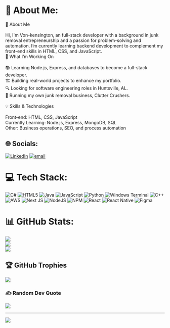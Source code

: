 # 💫 About Me:
👋 About Me<br><br>Hi, I'm Von-kensington, an full-stack developer with a background in junk removal entrepreneurship and a passion for problem-solving and automation. I’m currently learning backend development to complement my front-end skills in HTML, CSS, and JavaScript.<br>🚀 What I’m Working On<br><br>    📚 Learning Node.js, Express, and databases to become a full-stack developer.<br>    🏗 Building real-world projects to enhance my portfolio.<br>    🔍 Looking for software engineering roles in Huntsville, AL.<br>    🚛 Running my own junk removal business, Clutter Crushers.<br><br>💡 Skills & Technologies<br><br>    Front-end: HTML, CSS, JavaScript<br>    Currently Learning: Node.js, Express, MongoDB, SQL<br>    Other: Business operations, SEO, and process automation<br>


## 🌐 Socials:
[![LinkedIn](https://img.shields.io/badge/LinkedIn-%230077B5.svg?logo=linkedin&logoColor=white)](https://linkedin.com/in/Von-kensington) [![email](https://img.shields.io/badge/Email-D14836?logo=gmail&logoColor=white)](mailto:vonkensington@gmail.com) 

# 💻 Tech Stack:
![C#](https://img.shields.io/badge/c%23-%23239120.svg?style=for-the-badge&logo=csharp&logoColor=white) ![HTML5](https://img.shields.io/badge/html5-%23E34F26.svg?style=for-the-badge&logo=html5&logoColor=white) ![Java](https://img.shields.io/badge/java-%23ED8B00.svg?style=for-the-badge&logo=openjdk&logoColor=white) ![JavaScript](https://img.shields.io/badge/javascript-%23323330.svg?style=for-the-badge&logo=javascript&logoColor=%23F7DF1E) ![Python](https://img.shields.io/badge/python-3670A0?style=for-the-badge&logo=python&logoColor=ffdd54) ![Windows Terminal](https://img.shields.io/badge/Windows%20Terminal-%234D4D4D.svg?style=for-the-badge&logo=windows-terminal&logoColor=white) ![C++](https://img.shields.io/badge/c++-%2300599C.svg?style=for-the-badge&logo=c%2B%2B&logoColor=white) ![AWS](https://img.shields.io/badge/AWS-%23FF9900.svg?style=for-the-badge&logo=amazon-aws&logoColor=white) ![Next JS](https://img.shields.io/badge/Next-black?style=for-the-badge&logo=next.js&logoColor=white) ![NodeJS](https://img.shields.io/badge/node.js-6DA55F?style=for-the-badge&logo=node.js&logoColor=white) ![NPM](https://img.shields.io/badge/NPM-%23CB3837.svg?style=for-the-badge&logo=npm&logoColor=white) ![React](https://img.shields.io/badge/react-%2320232a.svg?style=for-the-badge&logo=react&logoColor=%2361DAFB) ![React Native](https://img.shields.io/badge/react_native-%2320232a.svg?style=for-the-badge&logo=react&logoColor=%2361DAFB) ![Figma](https://img.shields.io/badge/figma-%23F24E1E.svg?style=for-the-badge&logo=figma&logoColor=white)
# 📊 GitHub Stats:
![](https://github-readme-stats.vercel.app/api?username=Von-kensington&theme=dark&hide_border=true&include_all_commits=true&count_private=true)<br/>
![](https://github-readme-streak-stats.herokuapp.com/?user=Von-kensington&theme=dark&hide_border=true)<br/>
![](https://github-readme-stats.vercel.app/api/top-langs/?username=Von-kensington&theme=dark&hide_border=true&include_all_commits=true&count_private=true&layout=compact)

## 🏆 GitHub Trophies
![](https://github-profile-trophy.vercel.app/?username=Von-kensington&theme=radical&no-frame=true&no-bg=true&margin-w=4)

### ✍️ Random Dev Quote
![](https://quotes-github-readme.vercel.app/api?type=horizontal&theme=radical)

---
[![](https://visitcount.itsvg.in/api?id=Von-kensington&icon=0&color=0)](https://visitcount.itsvg.in)

<!-- Proudly created with GPRM ( https://gprm.itsvg.in ) -->
